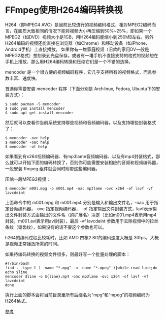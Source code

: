 # FFmpeg使用H264编码转换视

H264（即MPEG4 AVC）是目前比较流行的视频编码格式，相对MPEG2编码而言，在画质大致相同的情况下能将视频大小再压缩到50%~25%，即如果一个MPEG2（如DVD）视频大小是1GB，用H264编码能缩小到250MB左右。另外H264编码的视频还能直接在浏览器（如Chrome）和移动设备（如iPhone、Android手机）上直接播放。
如果你有一堆家庭视频（旧款的家用DV一般是MPEG2格式）想刻录到光盘保存，或者有一堆手机不直接支持的格式的视频想在手机上播放，那么用H264编码转换和压缩它们是一个不错的选择。

mencoder 是一个很方便的视频编码程序，它几乎支持所有的视频格式，而且参数丰富、速度快。

首选你需要安装 mencoder 程序（下面分别是 Archlinux, Fedora, Ubuntu下的安装方式）：

```
$ sudo pacman -S memcoder
$ sudo yum install mencoder
$ sudo apt-get install mencoder
```

然后就可以查看你当前系统支持哪些视频和音频编码器，以及支持哪些封装格式了：
```
$ mencoder -ovc help
$ mencoder -oac help
$ mencoder -of help
```

如果看到有x264视频编码器、有mp3lame音频编码器、以及有mp4封装格式，那么就可以开始下面的编码转换了，否则你可能需要安装相应的音频和视频编码器，一般安装 ffmpeg 组件就会同时附带这些编码器。

压缩一段MPEG2视频：

```
$ mencoder m001.mpg -o m001.mp4 -oac mp3lame -ovc x264 -of lavf -vf lavcdeint
```
上面命令中的 m001.mpg 和 m001.mp4 分别是输入和输出文件名，-oac 用于指定音频编码器，-ovc 指定视频编码器， -of 指定输出文件封装方式，lavf表示输出文件封装方式由输出的文件名（的扩展名）决定（比如m001.mp4表示用mp4封装，m001.avi表示用avi封装），最后 -vf lavcdeint 参数用于去除视频中的拉丝条纹（锯齿纹），如果没有的话不要这个参数也可以。

h264的编码过程比较耗时，比如 AMD 四核2.8G的编码速度大概是 30fps，大概是视频正常播放所需的时间。

如果待编码转换的视频文件很多，则最好写一个批量处理的脚本：

```
#!/bin/bash
find . -type f ( -name "*.mpg" -o -name "*.mpeg" )|while read line;do
echo $line
mencoder $line -o ${line}.mp4 -oac mp3lame -ovc x264 -of lavf -vf lavcdeint
done
```

执行上面的脚本会将当前目录里所有后缀名为“mpg”和“mpeg”的视频编码为H264格式。


[参考](https://www.strongd.net/?m=201609)

